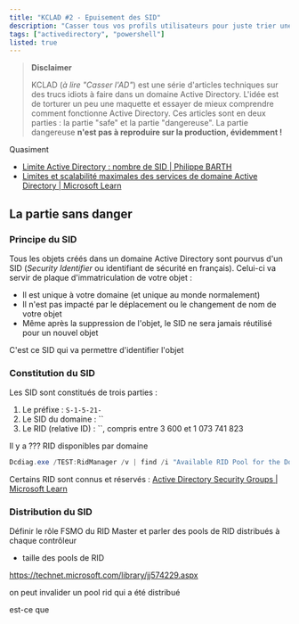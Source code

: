 ```yaml
---
title: "KCLAD #2 - Epuisement des SID"
description: "Casser tous vos profils utilisateurs pour juste trier une liste déroulante ?"
tags: ["activedirectory", "powershell"]
listed: true
---
```


> **Disclaimer**
>
> KCLAD (*à lire "Casser l'AD"*) est une série d'articles techniques sur des trucs idiots à faire dans un domaine Active Directory. L'idée est de torturer un peu une maquette et essayer de mieux comprendre comment fonctionne Active Directory.
> Ces articles sont en deux parties : la partie "safe" et la partie "dangereuse". La partie dangereuse **n'est pas à reproduire sur la production, évidemment !**

Quasiment 

- [Limite Active Directory : nombre de SID \| Philippe BARTH](https://pbarth.fr/node/257)
- [Limites et scalabilité maximales des services de domaine Active Directory \| Microsoft Learn](https://learn.microsoft.com/fr-fr/windows-server/identity/ad-ds/plan/active-directory-domain-services-maximum-limits)

## La partie sans danger

### Principe du SID

Tous les objets créés dans un domaine Active Directory sont pourvus d'un SID (*Security Identifier* ou identifiant de sécurité en français). Celui-ci va servir de plaque d'immatriculation de votre objet :

- Il est unique à votre domaine (et unique au monde normalement)
- Il n'est pas impacté par le déplacement ou le changement de nom de votre objet
- Même après la suppression de l'objet, le SID ne sera jamais réutilisé pour un nouvel objet

C'est ce SID qui va permettre d'identifier l'objet 

### Constitution du SID

Les SID sont constitués de trois parties :

1. Le préfixe : `S-1-5-21-`
2. Le SID du domaine : ``
3. Le RID (relative ID) : ``, compris entre 3 600 et 1 073 741 823

Il y a ??? RID disponibles par domaine

```powershell
Dcdiag.exe /TEST:RidManager /v | find /i "Available RID Pool for the Domain"
```

Certains RID sont connus et réservés : [Active Directory Security Groups | Microsoft Learn](https://learn.microsoft.com/en-us/windows-server/identity/ad-ds/manage/understand-security-groups)

### Distribution du SID

Définir le rôle FSMO du RID Master et parler des pools de RID distribués à chaque contrôleur

+ taille des pools de RID

https://technet.microsoft.com/library/jj574229.aspx

on peut invalider un pool rid qui a été distribué 

est-ce que 

